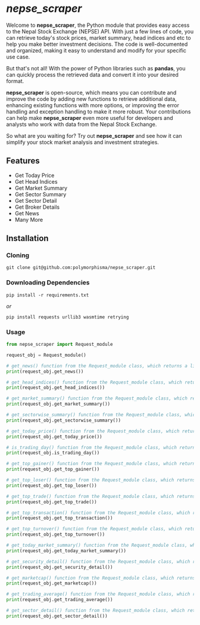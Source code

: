 # _nepse_scraper_

Welcome to **nepse_scraper**, the Python module that provides easy access to the Nepal Stock Exchange (NEPSE) API. With just a few lines of code, you can retrieve today's stock prices, market summary, head indices and etc to help you make better investment decisions. The code is well-documented and organized, making it easy to understand and modify for your specific use case.

But that's not all! With the power of Python libraries such as **pandas**, you can quickly process the retrieved data and convert it into your desired format.

**nepse_scraper** is open-source, which means you can contribute and improve the code by adding new functions to retrieve additional data, enhancing existing functions with more options, or improving the error handling and exception handling to make it more robust. Your contributions can help make **nepse_scraper** even more useful for developers and analysts who work with data from the Nepal Stock Exchange.

So what are you waiting for? Try out **nepse_scraper** and see how it can simplify your stock market analysis and investment strategies.


## Features
- Get Today Price
- Get Head Indices
- Get Market Summary
- Get Sector Summary
- Get Sector Detail
- Get Broker Details
- Get News
- Many More
<!-- - Get Top Gainer
- Get Top Loser
- Get Top Trade
- Get Top Transaction
- Get Top Turnover
- Get Today Market Summary
- Get Security Detail
- Get Marketcap
- Get Trading Average -->


## Installation
### Cloning 

```
git clone git@github.com:polymorphisma/nepse_scraper.git
```


### Downloading Dependencies
```
pip install -r requirements.txt
```

_or_ 

```
pip install requests urllib3 wasmtime retrying
```

### Usage
```py
from nepse_scraper import Request_module

request_obj = Request_module()

# get_news() function from the Request_module class, which returns a list of the latest news related to NEPSE, fetched from nepalstock.com.np.
print(request_obj.get_news())

# get_head_indices() function from the Request_module class, which returns the current values of NEPSE's top indices.
print(request_obj.get_head_indices())

# get_market_summary() function from the Request_module class, which returns a summary of the NEPSE market's performance.
print(request_obj.get_market_summary())

# get_sectorwise_summary() function from the Request_module class, which returns a summary of the NEPSE market's performance categorized by sector.
print(request_obj.get_sectorwise_summary())

# get_today_price() function from the Request_module class, which returns the latest market prices of NEPSE securities.
print(request_obj.get_today_price())

# is_trading_day() function from the Request_module class, which returns a boolean value indicating whether or not it is a trading day for NEPSE.
print(request_obj.is_trading_day())

# get_top_gainer() function from the Request_module class, which returns the top gainer of the day in NEPSE.
print(request_obj.get_top_gainer())

# get_top_loser() function from the Request_module class, which returns the top loser of the day in NEPSE.
print(request_obj.get_top_loser())

# get_top_trade() function from the Request_module class, which returns the security with the highest traded volume for the day in NEPSE.
print(request_obj.get_top_trade())

# get_top_transaction() function from the Request_module class, which returns the security with the highest number of transactions for the day in NEPSE.
print(request_obj.get_top_transaction())

# get_top_turnover() function from the Request_module class, which returns the security with the highest turnover for the day in NEPSE.
print(request_obj.get_top_turnover())

# get_today_market_summary() function from the Request_module class, which returns a summary of the NEPSE market's performance for the current day.
print(request_obj.get_today_market_summary())

# get_security_detail() function from the Request_module class, which returns the details of a specific security listed on NEPSE.
print(request_obj.get_security_detail())

# get_marketcap() function from the Request_module class, which returns the market capitalization of the NEPSE market.
print(request_obj.get_marketcap())

# get_trading_average() function from the Request_module class, which returns the average daily trading volume of the NEPSE market.
print(request_obj.get_trading_average())

# get_sector_detail() function from the Request_module class, which returns the details of a specific sector listed on NEPSE.
print(request_obj.get_sector_detail())
```
